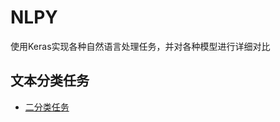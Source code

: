 # NLPY
使用Keras实现各种自然语言处理任务，并对各种模型进行详细对比

## 文本分类任务
- [二分类任务](https://github.com/SunYanCN/NLPY/blob/master/docs/classification/%E4%BA%8C%E5%88%86%E7%B1%BB%E4%BB%BB%E5%8A%A1%E8%AF%84%E6%B5%8B.md)
